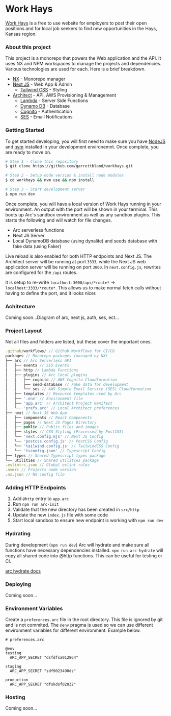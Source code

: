 # Work Hays

[Work Hays](https://workhays.com) is a free to use website for employers to post their open positions and for local job seekers to find new opportunities in the Hays, Kansas region.

### About this project

This project is a monorepo that powers the Web application and the API. It uses NX and NPM
workspaces to manage the projects and dependencies. Various technologies are used for each.
Here is a brief breakdown.

-   [NX](https://nx.dev/getting-started/intro) - Monorepo manager
-   [Next JS](https://nextjs.org/) - Web App & Admin
    -   [Tailwind CSS](https://tailwindcss.com/) - Styling
-   [Architect](https://arc.codes/) - API, AWS Provisioning & Management
    -   [Lambda](https://aws.amazon.com/lambda/) - Server Side Functions
    -   [Dynamo DB](https://aws.amazon.com/dynamodb/) - Database
    -   [Cognito](https://aws.amazon.com/cognito/) - Authentication
    -   [SES](https://aws.amazon.com/ses/) - Email Notifications

### Getting Started

To get started developing, you will first need to make sure you have [NodeJS](https://nodejs.org/en) and [nvm](https://github.com/nvm-sh/nvm) installed in your development environemnt. Once complete, you are ready to move on.

```bash
# Step 1 - Clone this repository
$ git clone https://github.com/garrettbland/workhays.git

# Step 2 - Setup node version & install node modules
$ cd workhays && nvm use && npm install

# Step 3 - Start development server
$ npm run dev
```

Once complete, you will have a local version of Work Hays running in your environment. An output with the port will be shown in your terminal. This boots up Arc's sandbox environment as well as any sandbox plugins. This starts the following and will watch for file changes.

-   Arc serverless functions
-   Next JS Server
-   Local DynamoDB database (using dynalite) and seeds database with fake data (using Faker)

Live reload is also enabled for both HTTP endpoints and Next JS. The Architect server will be running at port `3333`, while the Next JS web application server will be running on port `3000`. In `next.config.js`, rewrites are configured for the `/api` routes.

It is setup to re-write `localhost:3000/api/*route*` -> `localhost:3333/*route*`. This allows us to make normal fetch calls without having to define the port, and it looks nicer.

### Achitecture

Coming soon...Diagram of arc, next js, auth, ses, ect...

### Project Layout

Not all files and folders are listed, but these cover the important ones.

```js
.github/workflows/ // Github Workflows for CI/CD
packages // Monorepo packages (managed by NX)
├── arc // Arc Serverless API
│   ├── events // SES Events
│   ├── http // Lambda Functions
│   ├── plugins // Arc local plugins
│   │   ├── cognito // AWS Cognito Cloudformation
│   │   ├── seed-database // Fake data for development
│   │   └── ses // AWS Simple Email Service (SES) Cloudformation
│   ├── templates // Resource templates used by Arc
│   ├── '.env' // Environment file
│   ├── 'app.arc' // Architect Project manifest
│   └── 'prefs.arc' // Local Architect preferences
├── next // Next JS Web App
│   ├── components // React Components
│   ├── pages // Next JS Pages Directory
│   ├── public // Public files and images
│   ├── styles // CSS Styling (Processed by PostCSS)
│   └── 'next.config.mjs' // Next JS Config
│   └── 'postcss.config.js' // PostCSS Config
│   └── 'tailwind.config.js' // TailwindCSS Config
│   └── 'tsconfig.json' // Typescript Config
├── types // Shared Typescript types package
└── utilities // Shared utilities package
.eslintrc.json // Global eslint rules
.nvmrc // Projects node version
.nx.json // NX config file
```

### Adding HTTP Endpoints

1. Add `@http` entry to `app.arc`
2. Run `npm run arc-init`
3. Validate that the new directory has been created in `src/http`
4. Update the new `index.js` file with some code
5. Start local sandbox to ensure new endpoint is working with `npm run dev`

### Hydrating

During development (`npm run dev`) Arc will hydrate and make sure all functions
have necessary dependencies installed. `npm run arc-hydrate` will copy all shared
code into @http functions. This can be useful for testing or CI.

[arc hydrate docs](https://arc.codes/docs/en/reference/cli/hydrate)

### Deploying

Coming soon...

### Environment Variables

Create a `preferences.arc` file in the root directory. This file is ignored by git and is not commited. The `@env` pragma is used so we can use different environment variables for different environment. Example below.

```
# preferences.arc

@env
testing
  ARC_APP_SECRET "dsfdfsa012864"

staging
  ARC_APP_SECRET "sdf9023490ds"

production
  ARC_APP_SECRET "dfskdsf02032"
```

### Hosting

Coming soon...
